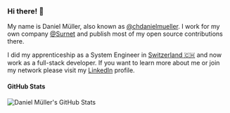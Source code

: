 ### Hi there! 👋

My name is Daniel Müller, also known as [@chdanielmueller](https://github.com/chdanielmueller).
I work for my own company [@Surnet](https://github.com/Surnet) and publish most of my open source contributions there.

I did my apprenticeship as a System Engineer in [Switzerland 🇨🇭](https://goo.gl/maps/MSF7yh61rdnBymNV7) and now work as a full-stack developer.
If you want to learn more about me or join my network please visit my [LinkedIn](https://www.linkedin.com/in/chdanielmueller/) profile.

#### GitHub Stats

![Daniel Müller's GitHub Stats](https://github-readme-stats.vercel.app/api?username=chdanielmueller&count_private=true&show_icons=true&hide=stars)
